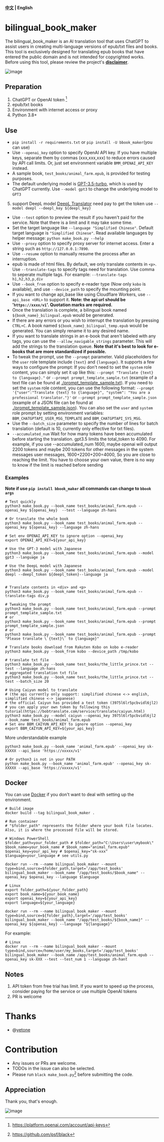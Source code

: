 **[中文](./README-CN.md) | English**

# bilingual_book_maker
The bilingual_book_maker is an AI translation tool that uses ChatGPT to assist users in creating multi-language versions of epub/txt files and books. This tool is exclusively designed for translating epub books that have entered the public domain and is not intended for copyrighted works. Before using this tool, please review the project's **[disclaimer](./disclaimer.md)**.

![image](https://user-images.githubusercontent.com/15976103/222317531-a05317c5-4eee-49de-95cd-04063d9539d9.png)


## Preparation

1. ChatGPT or OpenAI token [^token]
2. epub/txt books
3. Environment with internet access or proxy
4. Python 3.8+

## Use

- `pip install -r requirements.txt` or `pip install -U bbook_maker`(you can use)
- Use `--openai_key` option to specify OpenAI API key. If you have multiple keys, separate them by commas (xxx,xxx,xxx) to reduce errors caused by API call limits.
   Or, just set environment variable `BMM_OPENAI_API_KEY` instead.
- A sample book, `test_books/animal_farm.epub`, is provided for testing purposes.
- The default underlying model is [GPT-3.5-turbo](https://openai.com/blog/introducing-chatgpt-and-whisper-apis), which is used by ChatGPT currently. Use `--model gpt3` to change the underlying model to `GPT3`
5. support DeepL model [DeepL Translator](https://rapidapi.com/splintPRO/api/deepl-translator) need pay to get the token use `--model deepl --deepl_key ${deepl_key}`
- Use `--test` option to preview the result if you haven't paid for the service. Note that there is a limit and it may take some time.
- Set the target language like `--language "Simplified Chinese"`. Default target language is `"Simplified Chinese"`.
   Read available languages by helper message: `python make_book.py --help`
- Use `--proxy` option to specify proxy server for internet access. Enter a string such as `http://127.0.0.1:7890`.
- Use `--resume` option to manually resume the process after an interruption.
- epub is made of html files. By default, we only translate contents in `<p>`.
   Use `--translate-tags` to specify tags need for translation. Use comma to seperate multiple tags. For example:
   `--translate-tags h1,h2,h3,p,div`
- Use `--book_from` option to specify e-reader type (Now only `kobo` is available), and use `--device_path` to specify the mounting point.
- If you want to change api_base like using Cloudflare Workers, use `--api_base <URL>` to support it.
   **Note: the api url should be '`https://xxxx/v1`'. Quotation marks are required.**
- Once the translation is complete, a bilingual book named `${book_name}_bilingual.epub` would be generated.
- If there are any errors or you wish to interrupt the translation by pressing `CTRL+C`. A book named `${book_name}_bilingual_temp.epub` would be generated. You can simply rename it to any desired name.
- If you want to translate strings in an e-book that aren't labeled with any tags, you can use the `--allow_navigable_strings` parameter. This will add the strings to the translation queue. **Note that it's best to look for e-books that are more standardized if possible.**
- To tweak the prompt, use the `--prompt` parameter. Valid placeholders for the `user` role template include `{text}` and `{language}`. It supports a few ways to configure the prompt:
   If you don't need to set the `system` role content, you can simply set it up like this: `--prompt "Translate {text} to {language}."` or `--prompt prompt_template_sample.txt` (example of a text file can be found at [./prompt_template_sample.txt](./prompt_template_sample.txt)).
   If you need to set the `system` role content, you can use the following format: `--prompt '{"user":"Translate {text} to {language}", "system": "You are a professional translator."}'` or `--prompt prompt_template_sample.json` (example of a JSON file can be found at [./prompt_template_sample.json](./prompt_template_sample.json)).
   You can also set the `user` and `system` role prompt by setting environment variables: `BBM_CHATGPTAPI_USER_MSG_TEMPLATE` and `BBM_CHATGPTAPI_SYS_MSG`.
- Use the `--batch_size` parameter to specify the number of lines for batch translation (default is 10, currently only effective for txt files).
- `--accumulated_num` Wait for how many tokens have been accumulated before starting the translation. gpt3.5 limits the total_token to 4090. For example, if you use --accumulated_num 1600, maybe openai will
output 2200 tokens and maybe 200 tokens for other messages in the system messages user messages, 1600+2200+200=4000, So you are close to reaching the limit. You have to choose your own
value, there is no way to know if the limit is reached before sending

### Examples

**Note if use `pip install bbook_maker` all commands can change to `bbook args`**

```shell
# Test quickly
python3 make_book.py --book_name test_books/animal_farm.epub --openai_key ${openai_key}  --test --language zh-hans

# Or translate the whole book
python3 make_book.py --book_name test_books/animal_farm.epub --openai_key ${openai_key} --language zh-hans

# Set env OPENAI_API_KEY to ignore option --openai_key
export OPENAI_API_KEY=${your_api_key}

# Use the GPT-3 model with Japanese
python3 make_book.py --book_name test_books/animal_farm.epub --model gpt3 --language ja

# Use the DeepL model with Japanese
python3 make_book.py --book_name test_books/animal_farm.epub --model deepl --deepl_token ${deepl_token}--language ja


# Translate contents in <div> and <p>
python3 make_book.py --book_name test_books/animal_farm.epub --translate-tags div,p

# Tweaking the prompt
python3 make_book.py --book_name test_books/animal_farm.epub --prompt prompt_template_sample.txt
# or
python3 make_book.py --book_name test_books/animal_farm.epub --prompt prompt_template_sample.json
# or
python3 make_book.py --book_name test_books/animal_farm.epub --prompt "Please translate \`{text}\` to {language}"

# Translate books download from Rakuten Kobo on kobo e-reader
python3 make_book.py --book_from kobo --device_path /tmp/kobo

# translate txt file
python3 make_book.py --book_name test_books/the_little_prince.txt --test --language zh-hans
# aggregated translation txt file
python3 make_book.py --book_name test_books/the_little_prince.txt --test --batch_size 20

# Using Caiyun model to translate
# (the api currently only support: simplified chinese <-> english, simplified chinese <-> japanese)
# the official Caiyun has provided a test token (3975l6lr5pcbvidl6jl2)
# you can apply your own token by following this tutorial(https://bobtranslate.com/service/translate/caiyun.html)
python3 make_book.py --model caiyun --openai_key 3975l6lr5pcbvidl6jl2 --book_name test_books/animal_farm.epub
# Set env BBM_CAIYUN_API_KEY to ignore option --openai_key
export BBM_CAIYUN_API_KEY=${your_api_key}

```

More understandable example
```shell
python3 make_book.py --book_name 'animal_farm.epub' --openai_key sk-XXXXX --api_base 'https://xxxxx/v1'

# Or python3 is not in your PATH
python make_book.py --book_name 'animal_farm.epub' --openai_key sk-XXXXX --api_base 'https://xxxxx/v1'
```

## Docker

You can use [Docker](https://www.docker.com/) if you don't want to deal with setting up the environment.

```shell
# Build image
docker build --tag bilingual_book_maker .

# Run container
# "$folder_path" represents the folder where your book file locates. Also, it is where the processed file will be stored.

# Windows PowerShell
$folder_path=your_folder_path # $folder_path="C:\Users\user\mybook\"
$book_name=your_book_name # $book_name="animal_farm.epub"
$openai_key=your_api_key # $openai_key="sk-xxx"
$language=your_language # see utils.py

docker run --rm --name bilingual_book_maker --mount type=bind,source=$folder_path,target='/app/test_books' bilingual_book_maker --book_name "/app/test_books/$book_name" --openai_key $openai_key --language $language

# Linux
export folder_path=${your_folder_path}
export book_name=${your_book_name}
export openai_key=${your_api_key}
export language=${your_language}

docker run --rm --name bilingual_book_maker --mount type=bind,source=${folder_path},target='/app/test_books' bilingual_book_maker --book_name "/app/test_books/${book_name}" --openai_key ${openai_key} --language "${language}"
```

For example:

```shell
# Linux
docker run --rm --name bilingual_book_maker --mount type=bind,source=/home/user/my_books,target='/app/test_books' bilingual_book_maker --book_name /app/test_books/animal_farm.epub --openai_key sk-XXX --test --test_num 1 --language zh-hant
```

## Notes

1. API token from free trial has limit. If you want to speed up the process, consider paying for the service or use multiple OpenAI tokens
2. PR is welcome

# Thanks

- @[yetone](https://github.com/yetone)

# Contribution

- Any issues or PRs are welcome.
- TODOs in the issue can also be selected.
- Please run `black make_book.py`[^black] before submitting the code.

## Appreciation

Thank you, that's enough.

![image](https://user-images.githubusercontent.com/15976103/222407199-1ed8930c-13a8-402b-9993-aaac8ee84744.png)

[^token]: https://platform.openai.com/account/api-keys
[^black]: https://github.com/psf/black
